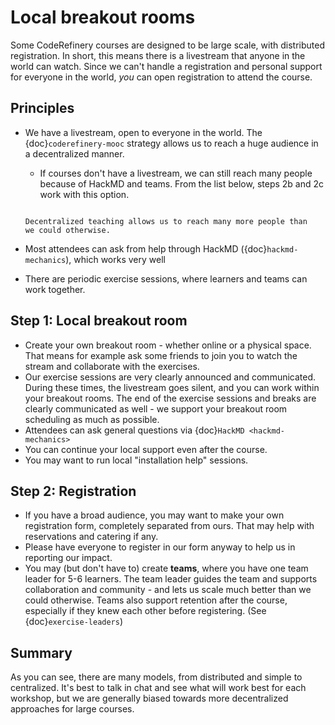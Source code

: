# Local breakout rooms

Some CodeRefinery courses are designed to be large scale, with
distributed registration.  In short, this means there is a livestream
that anyone in the world can watch.  Since we can't handle a
registration and personal support for everyone in the world, *you* can
open registration to attend the course.



## Principles

- We have a livestream, open to everyone in the world.  The
  {doc}`coderefinery-mooc` strategy allows us to reach a huge audience
  in a decentralized manner.

  - If courses don't have a livestream, we can still reach many people
    because of HackMD and teams.  From the list below, steps 2b and 2c
    work with this option.

  ```{figure} coderefinery-mooc/mooc-diagram.png

  Decentralized teaching allows us to reach many more people than
  we could otherwise.
  ```

- Most attendees can ask from help through HackMD
  ({doc}`hackmd-mechanics`), which works very well
- There are periodic exercise sessions, where learners and teams can
  work together.



## Step 1: Local breakout room

- Create your own breakout room - whether online or a physical space.
  That means for example ask some friends to join you to watch the stream
  and collaborate with the exercises.
- Our exercise sessions are very clearly announced and communicated.
  During these times, the livestream goes silent, and you can work
  within your breakout rooms.  The end of the exercise sessions and
  breaks are clearly communicated as well - we support your breakout
  room scheduling as much as possible.
- Attendees can ask general questions via {doc}`HackMD
  <hackmd-mechanics>`
- You can continue your local support even after the course.
- You may want to run local "installation help" sessions.



## Step 2: Registration

- If you have a broad audience, you may want to make your own
  registration form, completely separated from ours. That may help
  with reservations and catering if any.
- Please have everyone to register in our form anyway 
  to help us in reporting our impact.
- You may (but don't have to) create **teams**, where you have one
  team leader for 5-6 learners.  The team leader guides the
  team and supports collaboration and community - and lets us scale
  much better than we could otherwise.  Teams also support retention
  after the course, especially if they knew each other before
  registering. (See {doc}`exercise-leaders`)


## Summary

As you can see, there are many models, from distributed and simple to
centralized.  It's best to talk in chat and see what will work best
for each workshop, but we are generally biased towards more
decentralized approaches for large courses.
